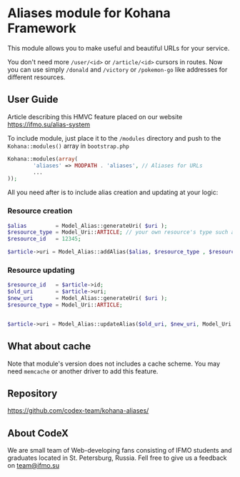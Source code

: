 # Aliases module for Kohana Framework

This module allows you to make useful and beautiful URLs for your service.

You don't need more `/user/<id>` or `/article/<id>` cursors in routes. Now you can use simply `/donald` and `/victory` or `/pokemon-go` like addresses for different resources.

## User Guide
Article describing this HMVC feature placed on our website <a href="https://ifmo.su/alias-system">https://ifmo.su/alias-system</a>

To include module, just place it to the `/modules` directory and push to the `Kohana::modules()` array in `bootstrap.php`
```php
Kohana::modules(array(
        'aliases' => MODPATH . 'aliases', // Aliases for URLs
        ...
));
```

All you need after is to include alias creation and updating at your logic:

### Resource creation

```php
$alias         = Model_Alias::generateUri( $uri );
$resource_type = Model_Uri::ARTICLE; // your own resource's type such as user, article, category and other
$resource_id   = 12345;

$article->uri = Model_Alias::addAlias($alias, $resource_type , $resource_id);
```

### Resource updating

```php
$resource_id   = $article->id;
$old_uri       = $article->uri;
$new_uri       = Model_Alias::generateUri( $uri );
$resource_type = Model_Uri::ARTICLE;


$article->uri = Model_Alias::updateAlias($old_uri, $new_uri, Model_Uri::ARTICLE, $resource_id);
```

## What about cache

Note that module's version does not includes a cache scheme. You may need `memcache` or another driver to add this feature.

## Repository
<a href="https://github.com/codex-team/kohana-aliases/">https://github.com/codex-team/kohana-aliases/</a>


## About CodeX
We are small team of Web-developing fans consisting of IFMO students and graduates located in St. Petersburg, Russia.
Fell free to give us a feedback on <a href="mailto::team@ifmo.su">team@ifmo.su</a>
